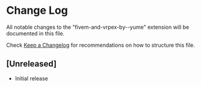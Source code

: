 # Change Log

All notable changes to the "fivem-and-vrpex-by--yume" extension will be documented in this file.

Check [Keep a Changelog](http://keepachangelog.com/) for recommendations on how to structure this file.

## [Unreleased]

- Initial release